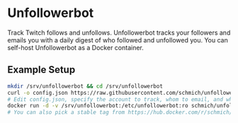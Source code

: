 # Unfollowerbot

Track Twitch follows and unfollows. Unfollowerbot tracks your followers and emails you with a daily digest of who followed and unfollowed you. You can self-host Unfollowerbot as a Docker container.

## Example Setup

```bash
mkdir /srv/unfollowerbot && cd /srv/unfollowerbot
curl -o config.json https://raw.githubusercontent.com/schmich/unfollowerbot/master/config.json.tpl
# Edit config.json, specify the account to track, whom to email, and whom to send email as.
docker run -d -v /srv/unfollowerbot:/etc/unfollowerbot:ro schmich/unfollowerbot:latest
# You can also pick a stable tag from https://hub.docker.com/r/schmich/unfollowerbot/tags
```

